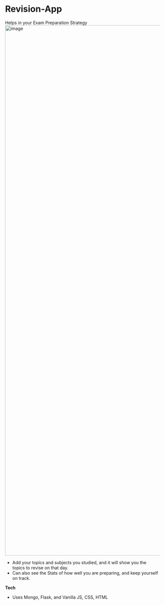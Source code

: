 # Revision-App
Helps in your Exam Preparation Strategy
<img width="1728" alt="image" src="https://github.com/user-attachments/assets/404b0390-0555-41d2-96fc-eee32991d870">
* Add your topics and subjects you studied, and it will show you the topics to revise on that day. 
* Can also see the Stats of how well you are preparing, and keep yourself on track.

**Tech**
* Uses Mongo, Flask, and Vanilla JS, CSS, HTML
